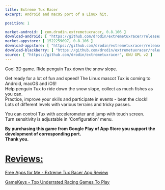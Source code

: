 ```yaml
---
title: Extreme Tux Racer
excerpt: Android and macOS port of a Linux hit.

position: 1

market-android: [ com.drodin.extremetuxracer, 0.8.106 ]
download-android: [ "https://github.com/drodin/extremetuxracer/releases/download/0.8.106/extremetuxracer-0.8.106.apk", 0.8.106 ]
market-appstore: [ 1522259097, 0.8.106 ]
download-appstore: [ "https://github.com/drodin/extremetuxracer/releases/download/0.8.106/extremetuxracer-0.8.106.dmg", 0.8.106 ]
download-blackberry: [ "https://github.com/drodin/extremetuxracer/releases/download/0.6.0.10/extremetuxracer-0_6_0_9.bar", 0.6.0.9 ]
source: [ "https://github.com/drodin/extremetuxracer", GNU GPL v2 ]
---
```


Cool 3D game. Ride penguin Tux down the snow slope.

Get ready for a lot of fun and speed! The Linux mascot Tux is coming to Android, macOS and iOS!  
Help penguin Tux to ride down the snow slope, collect as much fishes as you can.  
Practice, improve your skills and participate in events - beat the clock!  
Lots of different levels with various terrains and tricky passes.

You can control Tux with accelerometer and jump with touch screen.  
Turn sensitivity is adjustable in 'Configuration' menu.

**By purchasing this game from Google Play of App Store you support the development of corresponding port.  
Thank you.**

[Reviews:](#reviews)
===

[Free Apps for Me - Extreme Tux Racer App Review](https://freeappsforme.com/extreme-tux-racer-app-review/)

[GameKeys - Top Underrated Racing Games To Play](https://gameskeys.net/top-underrated-racing-games-to-play/)
